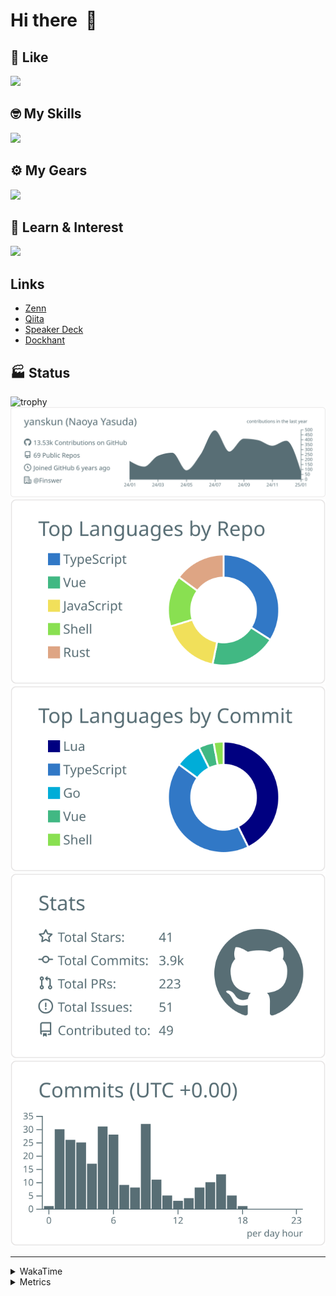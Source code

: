 # Hi there&nbsp; :wave:

## 💌 Like
<img src="https://go-skill-icons.vercel.app/api/icons?i=github" />

## 🤓 My Skills
<img src="https://go-skill-icons.vercel.app/api/icons?i=js,ts,vue,nuxtjs,react,nextjs,go,lua,git" />

## ⚙️ My Gears
<img src="https://go-skill-icons.vercel.app/api/icons?i=neovim,vscode,githubcopilot,alacritty,tmux" />

## 📖 Learn & Interest
<img src="https://go-skill-icons.vercel.app/api/icons?i=rust,deno,css,zig,playwright,githubactions,storybook,netlify,eslint" />

## Links
- [Zenn](https://zenn.dev/yanskun)
- [Qiita](https://qiita.com/yanskun)
- [Speaker Deck](https://speakerdeck.com/yanskun)
- [Dockhant](https://www.dockhunt.com/users/yanskun)

<!-- https://github.com/ryo-ma/github-profile-trophy -->

## 🏭 Status

<img src="https://github-profile-trophy.vercel.app/?username=yanskun&theme=onedark&row=1" alt="trophy">

<!-- https://github.com/vn7n24fzkq/github-profile-summary-cards -->
<picture>
  <source media="(prefers-color-scheme: dark)" srcset="https://raw.githubusercontent.com/yanskun/yanskun/master/profile-summary-card-output/nord_dark/0-profile-details.svg">
 <img src="https://raw.githubusercontent.com/yanskun/yanskun/master/profile-summary-card-output/default/0-profile-details.svg">
</picture>
<br>
<picture>
  <source media="(prefers-color-scheme: dark)" srcset="https://raw.githubusercontent.com/yanskun/yanskun/master/profile-summary-card-output/nord_dark/1-repos-per-language.svg">
 <img src="https://raw.githubusercontent.com/yanskun/yanskun/master/profile-summary-card-output/default/1-repos-per-language.svg">
</picture>
<picture>
  <source media="(prefers-color-scheme: dark)" srcset="https://raw.githubusercontent.com/yanskun/yanskun/master/profile-summary-card-output/nord_dark/2-most-commit-language.svg">
 <img src="https://raw.githubusercontent.com/yanskun/yanskun/master/profile-summary-card-output/default/2-most-commit-language.svg">
</picture>
<br>
<picture>
  <source media="(prefers-color-scheme: dark)" srcset="https://raw.githubusercontent.com/yanskun/yanskun/master/profile-summary-card-output/nord_dark/3-stats.svg">
 <img src="https://raw.githubusercontent.com/yanskun/yanskun/master/profile-summary-card-output/default/3-stats.svg">
</picture>
<picture>
  <source media="(prefers-color-scheme: dark)" srcset="https://raw.githubusercontent.com/yanskun/yanskun/master/profile-summary-card-output/nord_dark/4-productive-time.svg">
 <img src="https://raw.githubusercontent.com/yanskun/yanskun/master/profile-summary-card-output/default/4-productive-time.svg">
</picture>

---

<details>
  <summary>WakaTime</summary>
<!--START_SECTION:waka-->
![Code Time](http://img.shields.io/badge/Code%20Time-1%2C709%20hrs%2020%20mins-blue)

**🐱 My GitHub Data** 

> 📦 143.8 kB Used in GitHub's Storage 
 > 
> 🏆 76 Contributions in the Year 2025
 > 
> 💼 Opted to Hire
 > 
> 📜 128 Public Repositories 
 > 
> 🔑 4 Private Repositories 
 > 
**I'm an Early 🐤** 

```text
🌞 Morning                8286 commits        ████░░░░░░░░░░░░░░░░░░░░░   14.69 % 
🌆 Daytime                31438 commits       ██████████████░░░░░░░░░░░   55.75 % 
🌃 Evening                13067 commits       ██████░░░░░░░░░░░░░░░░░░░   23.17 % 
🌙 Night                  3600 commits        ██░░░░░░░░░░░░░░░░░░░░░░░   06.38 % 
```
📅 **I'm Most Productive on Tuesday** 

```text
Monday                   8263 commits        ████░░░░░░░░░░░░░░░░░░░░░   14.65 % 
Tuesday                  11864 commits       █████░░░░░░░░░░░░░░░░░░░░   21.04 % 
Wednesday                11103 commits       █████░░░░░░░░░░░░░░░░░░░░   19.69 % 
Thursday                 10909 commits       █████░░░░░░░░░░░░░░░░░░░░   19.35 % 
Friday                   8976 commits        ████░░░░░░░░░░░░░░░░░░░░░   15.92 % 
Saturday                 2155 commits        █░░░░░░░░░░░░░░░░░░░░░░░░   03.82 % 
Sunday                   3121 commits        █░░░░░░░░░░░░░░░░░░░░░░░░   05.53 % 
```


📊 **This Week I Spent My Time On** 

```text
🕑︎ Time Zone: Asia/Tokyo

💬 Programming Languages: 
TypeScript               20 hrs              █████████████████░░░░░░░░   67.71 % 
Other                    2 hrs 23 mins       ██░░░░░░░░░░░░░░░░░░░░░░░   08.12 % 
Bash                     1 hr 49 mins        ██░░░░░░░░░░░░░░░░░░░░░░░   06.15 % 
Zig                      1 hr 18 mins        █░░░░░░░░░░░░░░░░░░░░░░░░   04.40 % 
JSON                     47 mins             █░░░░░░░░░░░░░░░░░░░░░░░░   02.67 % 

🔥 Editors: 
Neovim                   29 hrs 33 mins      █████████████████████████   100.00 % 

💻 Operating System: 
Mac                      29 hrs 33 mins      █████████████████████████   100.00 % 
```


 Last Updated on 11/01/2025 06:25:07 UTC
<!--END_SECTION:waka-->
</details>

<details>
  <summary>Metrics</summary>
  <img src="https://github.com/yanskun/yanskun/blob/main/github-metrics.svg" alt="Metrics">
</details>
